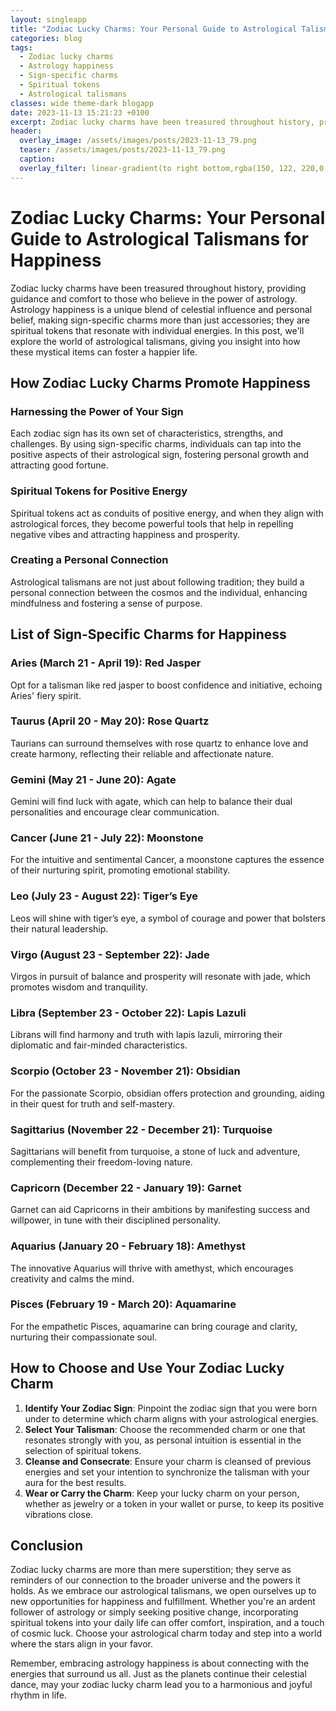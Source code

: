 ```yaml
---
layout: singleapp
title: "Zodiac Lucky Charms: Your Personal Guide to Astrological Talismans for Happiness"
categories: blog
tags:
  - Zodiac lucky charms
  - Astrology happiness
  - Sign-specific charms
  - Spiritual tokens
  - Astrological talismans
classes: wide theme-dark blogapp
date: 2023-11-13 15:21:23 +0100
excerpt: Zodiac lucky charms have been treasured throughout history, providing guidance and comfort to those who believe in the power of astrology.
header:
  overlay_image: /assets/images/posts/2023-11-13_79.png
  teaser: /assets/images/posts/2023-11-13_79.png
  caption:
  overlay_filter: linear-gradient(to right bottom,rgba(150, 122, 220,0.8), rgba(255,245,208,0.5))
---
```


# Zodiac Lucky Charms: Your Personal Guide to Astrological Talismans for Happiness

Zodiac lucky charms have been treasured throughout history, providing guidance and comfort to those who believe in the power of astrology. Astrology happiness is a unique blend of celestial influence and personal belief, making sign-specific charms more than just accessories; they are spiritual tokens that resonate with individual energies. In this post, we'll explore the world of astrological talismans, giving you insight into how these mystical items can foster a happier life.

## How Zodiac Lucky Charms Promote Happiness

### Harnessing the Power of Your Sign

Each zodiac sign has its own set of characteristics, strengths, and challenges. By using sign-specific charms, individuals can tap into the positive aspects of their astrological sign, fostering personal growth and attracting good fortune.

### Spiritual Tokens for Positive Energy

Spiritual tokens act as conduits of positive energy, and when they align with astrological forces, they become powerful tools that help in repelling negative vibes and attracting happiness and prosperity.

### Creating a Personal Connection

Astrological talismans are not just about following tradition; they build a personal connection between the cosmos and the individual, enhancing mindfulness and fostering a sense of purpose.

## List of Sign-Specific Charms for Happiness

### Aries (March 21 - April 19): Red Jasper

Opt for a talisman like red jasper to boost confidence and initiative, echoing Aries' fiery spirit.

### Taurus (April 20 - May 20): Rose Quartz

Taurians can surround themselves with rose quartz to enhance love and create harmony, reflecting their reliable and affectionate nature.

### Gemini (May 21 - June 20): Agate

Gemini will find luck with agate, which can help to balance their dual personalities and encourage clear communication.

### Cancer (June 21 - July 22): Moonstone

For the intuitive and sentimental Cancer, a moonstone captures the essence of their nurturing spirit, promoting emotional stability.

### Leo (July 23 - August 22): Tiger’s Eye

Leos will shine with tiger’s eye, a symbol of courage and power that bolsters their natural leadership.

### Virgo (August 23 - September 22): Jade

Virgos in pursuit of balance and prosperity will resonate with jade, which promotes wisdom and tranquility.

### Libra (September 23 - October 22): Lapis Lazuli

Librans will find harmony and truth with lapis lazuli, mirroring their diplomatic and fair-minded characteristics.

### Scorpio (October 23 - November 21): Obsidian

For the passionate Scorpio, obsidian offers protection and grounding, aiding in their quest for truth and self-mastery.

### Sagittarius (November 22 - December 21): Turquoise

Sagittarians will benefit from turquoise, a stone of luck and adventure, complementing their freedom-loving nature.

### Capricorn (December 22 - January 19): Garnet

Garnet can aid Capricorns in their ambitions by manifesting success and willpower, in tune with their disciplined personality.

### Aquarius (January 20 - February 18): Amethyst

The innovative Aquarius will thrive with amethyst, which encourages creativity and calms the mind.

### Pisces (February 19 - March 20): Aquamarine

For the empathetic Pisces, aquamarine can bring courage and clarity, nurturing their compassionate soul.

## How to Choose and Use Your Zodiac Lucky Charm

1. **Identify Your Zodiac Sign**: Pinpoint the zodiac sign that you were born under to determine which charm aligns with your astrological energies.
2. **Select Your Talisman**: Choose the recommended charm or one that resonates strongly with you, as personal intuition is essential in the selection of spiritual tokens.
3. **Cleanse and Consecrate**: Ensure your charm is cleansed of previous energies and set your intention to synchronize the talisman with your aura for the best results.
4. **Wear or Carry the Charm**: Keep your lucky charm on your person, whether as jewelry or a token in your wallet or purse, to keep its positive vibrations close.

## Conclusion

Zodiac lucky charms are more than mere superstition; they serve as reminders of our connection to the broader universe and the powers it holds. As we embrace our astrological talismans, we open ourselves up to new opportunities for happiness and fulfillment. Whether you're an ardent follower of astrology or simply seeking positive change, incorporating spiritual tokens into your daily life can offer comfort, inspiration, and a touch of cosmic luck. Choose your astrological charm today and step into a world where the stars align in your favor.

Remember, embracing astrology happiness is about connecting with the energies that surround us all. Just as the planets continue their celestial dance, may your zodiac lucky charm lead you to a harmonious and joyful rhythm in life.
